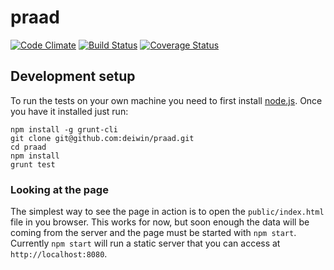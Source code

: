 praad
=====
[![Code Climate](https://codeclimate.com/github/deiwin/praad.png)](https://codeclimate.com/github/deiwin/praad) [![Build Status](https://travis-ci.org/deiwin/praad.svg)](https://travis-ci.org/deiwin/praad) [![Coverage Status](https://coveralls.io/repos/deiwin/praad/badge.png)](https://coveralls.io/r/deiwin/praad)


## Development setup ##

To run the tests on your own machine you need to first install [node.js](nodejs.org). Once you have it installed just run:
    
    npm install -g grunt-cli
    git clone git@github.com:deiwin/praad.git
    cd praad
    npm install
    grunt test

### Looking at the page ###

The simplest way to see the page in action is to open the `public/index.html` file in you browser. This works for now,
but soon enough the data will be coming from the server and the page must be started with `npm start`. Currently
`npm start` will run a static server that you can access at `http://localhost:8080`.
